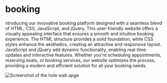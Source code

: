 # booking
ntroducing our innovative booking platform designed with a seamless blend of HTML, CSS, JavaScript, and jQuery. This user-friendly website offers a visually appealing interface that ensures a smooth and intuitive booking experience. The HTML structure provides a solid foundation, while CSS styles enhance the aesthetics, creating an attractive and responsive layout. JavaScript and jQuery add dynamic functionality, enabling real-time updates and interactive features. Whether you're scheduling appointments, reserving seats, or booking services, our website optimizes the process, providing a modern and efficient solution for all your booking needs.


![Screenshot of the hole wab apge]([[https://myoctocat.com/assets/images/base-octocat.svg](https://github.com/anesMoB/booking/blob/main/bookingWebSite.jpeg)])
